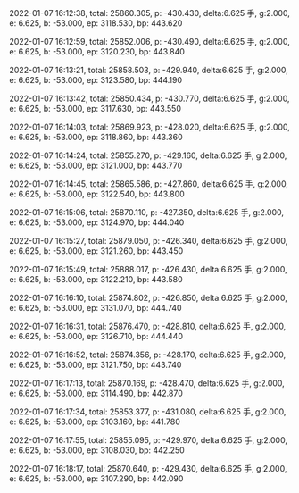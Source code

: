 2022-01-07 16:12:38, total: 25860.305, p: -430.430, delta:6.625 手, g:2.000, e: 6.625, b: -53.000, ep: 3118.530, bp: 443.620

2022-01-07 16:12:59, total: 25852.006, p: -430.490, delta:6.625 手, g:2.000, e: 6.625, b: -53.000, ep: 3120.230, bp: 443.840

2022-01-07 16:13:21, total: 25858.503, p: -429.940, delta:6.625 手, g:2.000, e: 6.625, b: -53.000, ep: 3123.580, bp: 444.190

2022-01-07 16:13:42, total: 25850.434, p: -430.770, delta:6.625 手, g:2.000, e: 6.625, b: -53.000, ep: 3117.630, bp: 443.550

2022-01-07 16:14:03, total: 25869.923, p: -428.020, delta:6.625 手, g:2.000, e: 6.625, b: -53.000, ep: 3118.860, bp: 443.360

2022-01-07 16:14:24, total: 25855.270, p: -429.160, delta:6.625 手, g:2.000, e: 6.625, b: -53.000, ep: 3121.000, bp: 443.770

2022-01-07 16:14:45, total: 25865.586, p: -427.860, delta:6.625 手, g:2.000, e: 6.625, b: -53.000, ep: 3122.540, bp: 443.800

2022-01-07 16:15:06, total: 25870.110, p: -427.350, delta:6.625 手, g:2.000, e: 6.625, b: -53.000, ep: 3124.970, bp: 444.040

2022-01-07 16:15:27, total: 25879.050, p: -426.340, delta:6.625 手, g:2.000, e: 6.625, b: -53.000, ep: 3121.260, bp: 443.450

2022-01-07 16:15:49, total: 25888.017, p: -426.430, delta:6.625 手, g:2.000, e: 6.625, b: -53.000, ep: 3122.210, bp: 443.580

2022-01-07 16:16:10, total: 25874.802, p: -426.850, delta:6.625 手, g:2.000, e: 6.625, b: -53.000, ep: 3131.070, bp: 444.740

2022-01-07 16:16:31, total: 25876.470, p: -428.810, delta:6.625 手, g:2.000, e: 6.625, b: -53.000, ep: 3126.710, bp: 444.440

2022-01-07 16:16:52, total: 25874.356, p: -428.170, delta:6.625 手, g:2.000, e: 6.625, b: -53.000, ep: 3121.750, bp: 443.740

2022-01-07 16:17:13, total: 25870.169, p: -428.470, delta:6.625 手, g:2.000, e: 6.625, b: -53.000, ep: 3114.490, bp: 442.870

2022-01-07 16:17:34, total: 25853.377, p: -431.080, delta:6.625 手, g:2.000, e: 6.625, b: -53.000, ep: 3103.160, bp: 441.780

2022-01-07 16:17:55, total: 25855.095, p: -429.970, delta:6.625 手, g:2.000, e: 6.625, b: -53.000, ep: 3108.030, bp: 442.250

2022-01-07 16:18:17, total: 25870.640, p: -429.430, delta:6.625 手, g:2.000, e: 6.625, b: -53.000, ep: 3107.290, bp: 442.090